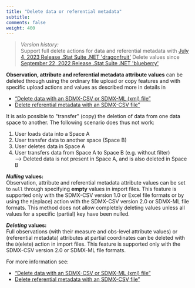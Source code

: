 ```yaml
---
title: "Delete data or referential metadata"
subtitle: 
comments: false
weight: 400
---
```


> *Version history:*  
> Support full delete actions for data and referential metadata with [July 4, 2023 Release .Stat Suite .NET 'dragonfruit'](https://sis-cc.gitlab.io/dotstatsuite-documentation/changelog/#july-4-2023)
> Delete values since [September 22, 2022 Release .Stat Suite .NET 'blueberry'](https://sis-cc.gitlab.io/dotstatsuite-documentation/changelog/#september-22-2022)

**Observation, attribute and referential metadata attribute values** can be deleted through using the ordinary file upload or copy features and with specific upload actions and values as described more in details in
- [“Delete data with an SDMX-CSV or SDMX-ML (xml) file”](https://sis-cc.gitlab.io/dotstatsuite-documentation/using-api/data/upload-data-sdmx-file/#details-of-the-delete-action)
- [Delete referential metadata with an SDMX-CSV file”](https://sis-cc.gitlab.io/dotstatsuite-documentation/using-api/ref-metadata/upload-referential-metadata/#details-of-the-delete-action)

It is aslo possible to "transfer" (copy) the deletion of data from one data space to another.
The following scenario does thus not work:
1) User loads data into a Space A
2) User transfer data to another space (Space B)
3) User deletes data in Space A
4) User transfers data from Space A to Space B (e.g. without filter)  
--> Deleted data is not present in Space A, and is also deleted in Space B

***Nulling* values:**  
Observation, attribute and referential metadata attribute values can be set to `null` through specifying **empty** values in import files. This feature is supported only with the SDMX-CSV version 1.0 or Excel file formats or by using the `R`(eplace) action with the SDMX-CSV version 2.0 or SDMX-ML file formats. This method does not allow completely deleting values unless all values for a specific (partial) key have been nulled.

***Deleting* values:**  
Full observations (with their measure and obs-level attribute values) or (referential metadata) attributes at partial coordinates can be deleted with the `D`(elete) action in import files. This feature is supported only with the SDMX-CSV version 2.0 or SDMX-ML file formats.

For more information see:  
- [“Delete data with an SDMX-CSV or SDMX-ML (xml) file”](https://sis-cc.gitlab.io/dotstatsuite-documentation/using-api/data/upload-data-sdmx-file/#details-of-the-delete-action)
- [Delete referential metadata with an SDMX-CSV file”](https://sis-cc.gitlab.io/dotstatsuite-documentation/using-api/ref-metadata/upload-referential-metadata/#details-of-the-delete-action)